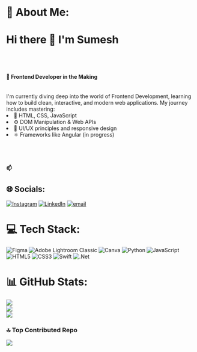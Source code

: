 # 💫 About Me:
<h1><b>Hi there 👋 I'm Sumesh</b></h1><br><br>
<h4>🚀 <b>Frontend Developer in the Making</b></h4>
<br>I'm currently diving deep into the world of Frontend Development, learning how to build clean, interactive, and modern web applications. My journey includes mastering:
<li>🧠 HTML, CSS, JavaScript</li>
<li>⚙️ DOM Manipulation & Web APIs</li>
<li>🎨 UI/UX principles and responsive design</li>
<li>⚛️ Frameworks like Angular (in progress)</li>
<br><br><br><h4>📫


## 🌐 Socials:
[![Instagram](https://img.shields.io/badge/Instagram-%23E4405F.svg?logo=Instagram&logoColor=white)](https://instagram.com/sumesh_.zz) [![LinkedIn](https://img.shields.io/badge/LinkedIn-%230077B5.svg?logo=linkedin&logoColor=white)](https://linkedin.com/in/sumeshcv055) [![email](https://img.shields.io/badge/Email-D14836?logo=gmail&logoColor=white)](mailto:cvsumesh05@gmail.com) 

# 💻 Tech Stack:
![Figma](https://img.shields.io/badge/figma-%23F24E1E.svg?style=flat&logo=figma&logoColor=white) ![Adobe Lightroom Classic](https://img.shields.io/badge/Adobe%20Lightroom%20Classic-31A8FF.svg?style=flat&logo=Adobe%20Lightroom%20Classic&logoColor=white) ![Canva](https://img.shields.io/badge/Canva-%2300C4CC.svg?style=flat&logo=Canva&logoColor=white) ![Python](https://img.shields.io/badge/python-3670A0?style=flat&logo=python&logoColor=ffdd54) ![JavaScript](https://img.shields.io/badge/javascript-%23323330.svg?style=flat&logo=javascript&logoColor=%23F7DF1E) ![HTML5](https://img.shields.io/badge/html5-%23E34F26.svg?style=flat&logo=html5&logoColor=white) ![CSS3](https://img.shields.io/badge/css3-%231572B6.svg?style=flat&logo=css3&logoColor=white) ![Swift](https://img.shields.io/badge/swift-F54A2A?style=flat&logo=swift&logoColor=white) ![.Net](https://img.shields.io/badge/.NET-5C2D91?style=flat&logo=.net&logoColor=white)
# 📊 GitHub Stats:
![](https://github-readme-stats.vercel.app/api?username=ByTeCV&theme=react&hide_border=false&include_all_commits=true&count_private=false)<br/>
![](https://nirzak-streak-stats.vercel.app/?user=ByTeCV&theme=react&hide_border=false)<br/>
![](https://github-readme-stats.vercel.app/api/top-langs/?username=ByTeCV&theme=react&hide_border=false&include_all_commits=true&count_private=false&layout=compact)

### 🔝 Top Contributed Repo
![](https://github-contributor-stats.vercel.app/api?username=ByTeCV&limit=5&theme=react&combine_all_yearly_contributions=true)
